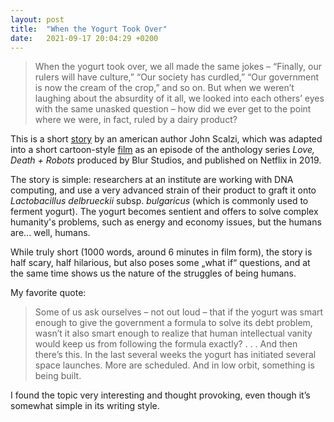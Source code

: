 ```yaml
---
layout: post
title:  "When the Yogurt Took Over"
date:   2021-09-17 20:04:29 +0200
---
```

> When the yogurt took over, we all made the same jokes – “Finally, our rulers will have culture,” “Our society has curdled,” “Our government is now the cream of the crop,” and so on. But when we weren’t laughing about the absurdity of it all, we looked into each others’ eyes with the same unasked question – how did we ever get to the point where we were, in fact, ruled by a dairy product?

This is a short [story]( https://whatever.scalzi.com/2010/10/02/when-the-yogurt-took-over-a-short-story/) by an american author John Scalzi, which was adapted into a short cartoon-style [film]( https://www.imdb.com/title/tt9788494/) as an episode of the anthology series _Love, Death + Robots_ produced by Blur Studios, and published on Netflix in 2019.

The story is simple: researchers at an institute are working with DNA computing, and use a very advanced strain of their product to graft it onto _Lactobacillus delbrueckii_ subsp. _bulgaricus_ (which is commonly used to ferment yogurt). The yogurt becomes sentient and offers to solve complex humanity's problems, such as energy and economy issues, but the humans are... well, humans. 

While truly short (1000 words, around 6 minutes in film form), the story is half scary, half hilarious, but also poses some „what if“ questions, and at the same time shows us the nature of the struggles of being humans.

My favorite quote:
> Some of us ask ourselves – not out loud –  that if the yogurt was smart enough to give the government a formula to solve its debt problem, wasn’t it also smart enough to realize that human intellectual vanity would keep us from following the formula exactly? . . . And then there’s this. In the last several weeks the yogurt has initiated several space launches. More are scheduled. And in low orbit, something is being built.

I found the topic very interesting and thought provoking, even though it’s somewhat simple in its writing style.
